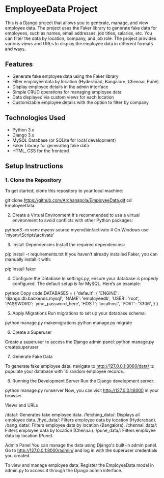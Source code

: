 # EmployeeData Project

This is a Django project that allows you to generate, manage, and view employee data. The project uses the Faker library to generate fake data for employees, such as names, email addresses, job titles, salaries, etc. You can filter the data by location, company, and job role. The project provides various views and URLs to display the employee data in different formats and ways.

## Features

- Generate fake employee data using the Faker library
- Filter employee data by location (Hyderabad, Bangalore, Chennai, Pune)
- Display employee details in the admin interface
- Simple CRUD operations for managing employee data
- Data displayed via custom views for each location
- Customizable employee details with the option to filter by company

## Technologies Used

- Python 3.x
- Django 3.x
- MySQL Database (or SQLite for local development)
- Faker Library for generating fake data
- HTML, CSS for the frontend

## Setup Instructions

### 1. Clone the Repository

To get started, clone this repository to your local machine:


git clone https://github.com/Archanapola/EmployeeData.git
cd EmployeeData

2. Create a Virtual Environment
It's recommended to use a virtual environment to avoid conflicts with other Python packages:

python3 -m venv myenv
source myenv/bin/activate  # On Windows use 'myenv\Scripts\activate'

3. Install Dependencies
Install the required dependencies:

pip install -r requirements.txt
If you haven't already installed Faker, you can manually install it with:

pip install faker

4. Configure the Database
In settings.py, ensure your database is properly configured. The default setup is for MySQL. Here’s an example:

python
Copy code
DATABASES = {
    'default': {
        'ENGINE': 'django.db.backends.mysql',
        'NAME': 'employeedb',
        'USER': 'root',
        'PASSWORD': 'your_password_here',
        'HOST': 'localhost',
        'PORT': '3306',
    }
}

5. Apply Migrations
Run migrations to set up your database schema:

python manage.py makemigrations
python manage.py migrate

6. Create a Superuser
   
Create a superuser to access the Django admin panel:
python manage.py createsuperuser

7. Generate Fake Data

To generate fake employee data, navigate to http://127.0.0.1:8000/data/ to populate your database with 10 random employee records.

8. Running the Development Server
Run the Django development server:


python manage.py runserver
Now, you can visit http://127.0.0.1:8000 in your browser.

Views and URLs

/data/: Generates fake employee data.
/fetching_data/: Displays all employee data.
/hyd_data/: Filters employee data by location (Hyderabad).
/bang_data/: Filters employee data by location (Bangalore).
/chennai_data/: Filters employee data by location (Chennai).
/pune_data/: Filters employee data by location (Pune).

Admin Panel
You can manage the data using Django's built-in admin panel. Go to http://127.0.0.1:8000/admin/ and log in with the superuser credentials you created.

To view and manage employee data:
Register the EmployeeData model in admin.py to access it through the Django admin interface.
